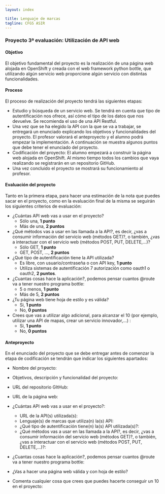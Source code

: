 ```yaml
---
layout: index

title: Lenguaje de marcas
tagline: CFGS ASIR
---
```


### Proyecto 3ª evaluación: Utilización de API web

#### Objetivo

El objetivo fundamental del proyecto es la realización de una página web alojada en OpenShift y creada con el web framework python bottle, que utilizando algún servicio web proporcione algún servicio con distintas funcionalidades.

#### Proceso

El proceso de realización del proyecto tendrá las siguientes etapas:

* Estudio y búsqueda de un servicio web. Se tendrá en cuenta que tipo de autentificación nos ofrece, así cómo el tipo de los datos que nos devuelve. Se recomienda el uso de una API Restful.
* Una vez que se ha elegido la API con la que se va a trabajar, se entregará un enunciado explicando los objetivos y funcionalidades del proyecto. El profesor valorará el anteproyecto y el alumno podrá empezar la implementación. A continuación se muestra algunos puntos que debe tener el enunciado del proyecto.
* Codificación del proyecto: El alumno empezará a construir la página web alojada en OpenShift. Al mismo tiempo todos los cambios que vaya realizando se registrarán en un repositorio GitHub.
* Una vez concluido el proyecto se mostrará su funcionamiento al profesor.

#### Evaluación del proyecto

Tanto en la primera etapa, para hacer una estimación de la nota que puedes sacar en el proyecto, como en la evaluación final de la misma se seguirán los siguientes criterios de evaluación:

* ¿Cuántas API web vas a usar en el proyecto? 
	* Sólo una, **1 punto**
	* Más de una, **2 puntos**
* ¿Qué métodos vas a usar en las llamada a la API?, es decir, ¿vas a consumir información del servicio web (métodos GET)?, o también, ¿vas a interactuar con el servicio web (métodos POST, PUT, DELETE,...)?
	* Sólo GET, **1 punto**
	* GET, POST, ..., **2 puntos**
* ¿Qué tipo de autentificación tiene la API utilizada?
	* Es libre, con usuario/contraseña o con API key, **1 punto**
	* Utiliza sistemas de autentificación 7 autorización como oauth1 o oauth2, **2 puntos**.
* ¿Cuantas cosas hace la aplicación?, podemos pensar cuantos @route va a tener nuestro programa bottle:
	* 5 o menos, **1 punto**
	* Más de 5, **2 puntos**
* ¿Tu página web tiene hoja de estilo y es válida?
	* Si, **1 punto**
	* No, **0 puntos**
* Crees que vas a utilizar algo adicional, para alcanzar el 10 (por ejemplo, utilizar una API de mapas, crear un servicio innovador,...) :
	* Si, **1 punto**
	* No, **0 puntos**


#### Anteproyecto

En el enunciado del proyecto que se debe entregar antes de comenzar la etapa de codificación se tendrán que indicar los siguientes apartados:

* Nombre del proyecto:
* Objetivos, descripción y funcionalidad del proyecto:
* URL del repositorio GItHub:
* URL de la página web:

* ¿Cuántas API web vas a usar en el proyecto?: 
	* URL de la API(s) utilizada(s):
	* Lenguaje(s) de marcas que utiliza(n) la(s) API:
	* ¿Qué tipo de autentificación tiene(n) la(s) API utilizada(s)?:
	* ¿Qué métodos vas a usar en las llamada a la API?, es decir, ¿vas a consumir información del servicio web (métodos GET)?, o también, ¿vas a interactuar con el servicio web (métodos POST, PUT, DELETE,...)?:

* ¿Cuantas cosas hace la aplicación?, podemos pensar cuantos @route va a tener nuestro programa bottle:
* ¿Vas a hacer una página web válida y con hoja de estilo?
* Comenta cualquier cosa que crees que puedes hacerte conseguir un 10 en el proyecto:



